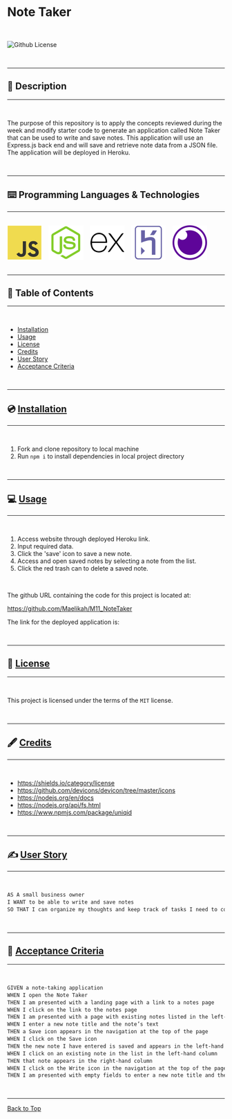 # Note Taker

</br>

![Github License](https://img.shields.io/badge/license-MIT-blue.svg)

</br>

---

##   📝 Description


---

</br>

The purpose of this repository is to apply the concepts reviewed during the week and modify starter code to generate an application called Note Taker that can be used to write and save notes. This application will use an Express.js back end and will save and retrieve note data from a JSON file. The application will be deployed in Heroku. 

</br>

---


##   ⌨️ Programming Languages & Technologies
---

</br>

<div style="display: inline_block">

<img src="./assets/javascript.svg" alt="JavaScript">
&nbsp;&nbsp;
<img src="./assets/nodejs.svg" alt="NodeJS">
&nbsp;&nbsp;
<img src="./assets/expressjs.svg" alt="Express.js">
&nbsp;&nbsp;
<img src="./assets/heroku.svg" alt="Heroku">
&nbsp;&nbsp;
<img src="./assets/insomnia.svg" alt="Insomnia">

</div>

</br>


---

## 📑 Table of Contents

---

</br>

- [Installation](#💿-installation)
- [Usage](#💻-usage)
- [License](#🔏-license)
- [Credits](#🖋️-credits)
- [User Story](#✍️-user-story)
- [Acceptance Criteria](#👏-acceptance-criteria)


</br>


---

##  💿 [Installation](#📑-table-of-contents)

---

</br>

1. Fork and clone repository to local machine 
2. Run `npm i` to install dependencies in local project directory


</br>


---

##   💻 [Usage](#📑-table-of-contents)

---

</br>

1. Access website through deployed Heroku link.
2. Input required data.
3. Click the 'save' icon to save a new note.
4. Access and open saved notes by selecting a note from the list.
5. Click the red trash can to delete a saved note.

</br>

The github URL containing the code for this project is located at:

https://github.com/Maelikah/M11_NoteTaker


The link for the deployed application is: 



</br>

---

##  🔏 [License](#📑-table-of-contents)

---

</br>


 This project is licensed under the terms of the `MIT` license. 


</br>


---

## 🖋️ [Credits](#📑-table-of-contents)

---

</br>


- https://shields.io/category/license
- https://github.com/devicons/devicon/tree/master/icons
- https://nodejs.org/en/docs
- https://nodejs.org/api/fs.html
- https://www.npmjs.com/package/uniqid




</br>


---

## ✍️ [User Story](#📑-table-of-contents)

---

</br>

```md
AS A small business owner
I WANT to be able to write and save notes
SO THAT I can organize my thoughts and keep track of tasks I need to complete

```

</br>

---

## 👏 [Acceptance Criteria](#📑-table-of-contents)

---

</br>


```md
GIVEN a note-taking application
WHEN I open the Note Taker
THEN I am presented with a landing page with a link to a notes page
WHEN I click on the link to the notes page
THEN I am presented with a page with existing notes listed in the left-hand column, plus empty fields to enter a new note title and the note’s text in the right-hand column
WHEN I enter a new note title and the note’s text
THEN a Save icon appears in the navigation at the top of the page
WHEN I click on the Save icon
THEN the new note I have entered is saved and appears in the left-hand column with the other existing notes
WHEN I click on an existing note in the list in the left-hand column
THEN that note appears in the right-hand column
WHEN I click on the Write icon in the navigation at the top of the page
THEN I am presented with empty fields to enter a new note title and the note’s text in the right-hand column

```

</br>


---

[Back to Top](#note-taker)